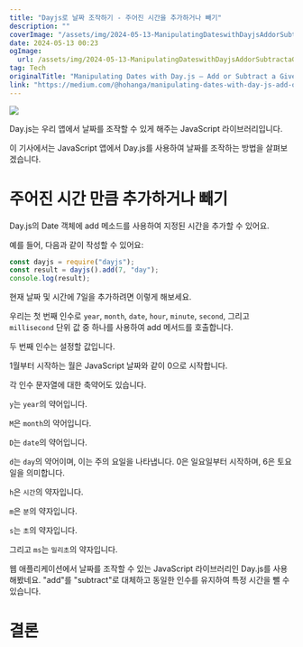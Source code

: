 ```yaml
---
title: "Dayjs로 날짜 조작하기 - 주어진 시간을 추가하거나 빼기"
description: ""
coverImage: "/assets/img/2024-05-13-ManipulatingDateswithDayjsAddorSubtractaGivenAmountofTime_0.png"
date: 2024-05-13 00:23
ogImage: 
  url: /assets/img/2024-05-13-ManipulatingDateswithDayjsAddorSubtractaGivenAmountofTime_0.png
tag: Tech
originalTitle: "Manipulating Dates with Day.js — Add or Subtract a Given Amount of Time"
link: "https://medium.com/@hohanga/manipulating-dates-with-day-js-add-or-subtract-a-given-amount-of-time-2cb91ac8a615"
---
```



<img src="/assets/img/2024-05-13-ManipulatingDateswithDayjsAddorSubtractaGivenAmountofTime_0.png" />

Day.js는 우리 앱에서 날짜를 조작할 수 있게 해주는 JavaScript 라이브러리입니다.

이 기사에서는 JavaScript 앱에서 Day.js를 사용하여 날짜를 조작하는 방법을 살펴보겠습니다.

# 주어진 시간 만큼 추가하거나 빼기



Day.js의 Date 객체에 add 메소드를 사용하여 지정된 시간을 추가할 수 있어요.

예를 들어, 다음과 같이 작성할 수 있어요:

```js
const dayjs = require("dayjs");
const result = dayjs().add(7, "day");
console.log(result);
```

현재 날짜 및 시간에 7일을 추가하려면 이렇게 해보세요.



우리는 첫 번째 인수로 `year`, `month`, `date`, `hour`, `minute`, `second`, 그리고 `millisecond` 단위 값 중 하나를 사용하여 add 메서드를 호출합니다.

두 번째 인수는 설정할 값입니다.

1월부터 시작하는 월은 JavaScript 날짜와 같이 0으로 시작합니다.

각 인수 문자열에 대한 축약어도 있습니다.



`y`는 `year`의 약어입니다.

`M`은 `month`의 약어입니다.

`D`는 `date`의 약어입니다.

`d`는 `day`의 약어이며, 이는 주의 요일을 나타냅니다. 0은 일요일부터 시작하며, 6은 토요일을 의미합니다.



`h`은 `시간`의 약자입니다.

`m`은 `분`의 약자입니다.

`s`는 `초`의 약자입니다.

그리고 `ms`는 `밀리초`의 약자입니다.



웹 애플리케이션에서 날짜를 조작할 수 있는 JavaScript 라이브러리인 Day.js를 사용해봤네요. "add"를 "subtract"로 대체하고 동일한 인수를 유지하여 특정 시간을 뺄 수 있습니다.

# 결론